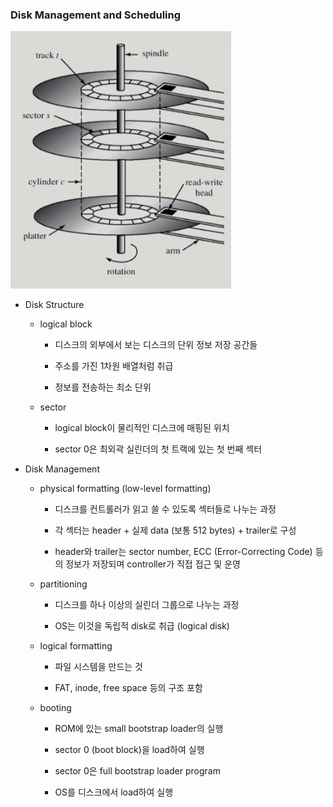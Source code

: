 ### Disk Management and Scheduling

![Disk](./image/Disk.png)

- Disk Structure
  
  - logical block
    
    - 디스크의 외부에서 보는 디스크의 단위 정보 저장 공간들
    
    - 주소를 가진 1차원 배열처럼 취급
    
    - 정보를 전송하는 최소 단위
  
  - sector
    
    - logical block이 물리적인 디스크에 매핑된 위치
    
    - sector 0은 최외곽 실린더의 첫 트랙에 있는 첫 번째 섹터

- Disk Management
  
  - physical formatting (low-level formatting)
    
    - 디스크를 컨트롤러가 읽고 쓸 수 있도록 섹터들로 나누는 과정
    
    - 각 섹터는 header + 실제 data (보통 512 bytes) + trailer로 구성
    
    - header와 trailer는 sector number, ECC (Error-Correcting Code) 등의 정보가 저장되며 controller가 직접 접근 및 운영
  
  - partitioning
    
    - 디스크를 하나 이상의 실린더 그룹으로 나누는 과정
    
    - OS는 이것을 독립적 disk로 취급 (logical disk)
  
  - logical formatting
    
    - 파일 시스템을 만드는 것
    
    - FAT, inode, free space 등의 구조 포함
  
  - booting
    
    - ROM에 있는 small bootstrap loader의 실행
    
    - sector 0 (boot block)을 load하여 실행
    
    - sector 0은 full bootstrap loader program
    
    - OS를 디스크에서 load하여 실행